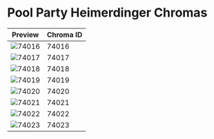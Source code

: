 # Pool Party Heimerdinger Chromas

| Preview | Chroma ID |
|---------|-----------|
| ![74016](https://raw.communitydragon.org/latest/plugins/rcp-be-lol-game-data/global/default/v1/champion-chroma-images/74/74016.png) | 74016 |
| ![74017](https://raw.communitydragon.org/latest/plugins/rcp-be-lol-game-data/global/default/v1/champion-chroma-images/74/74017.png) | 74017 |
| ![74018](https://raw.communitydragon.org/latest/plugins/rcp-be-lol-game-data/global/default/v1/champion-chroma-images/74/74018.png) | 74018 |
| ![74019](https://raw.communitydragon.org/latest/plugins/rcp-be-lol-game-data/global/default/v1/champion-chroma-images/74/74019.png) | 74019 |
| ![74020](https://raw.communitydragon.org/latest/plugins/rcp-be-lol-game-data/global/default/v1/champion-chroma-images/74/74020.png) | 74020 |
| ![74021](https://raw.communitydragon.org/latest/plugins/rcp-be-lol-game-data/global/default/v1/champion-chroma-images/74/74021.png) | 74021 |
| ![74022](https://raw.communitydragon.org/latest/plugins/rcp-be-lol-game-data/global/default/v1/champion-chroma-images/74/74022.png) | 74022 |
| ![74023](https://raw.communitydragon.org/latest/plugins/rcp-be-lol-game-data/global/default/v1/champion-chroma-images/74/74023.png) | 74023 |